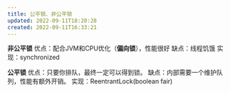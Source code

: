 ```yaml
---
title: 公平锁、非公平锁
updated: 2022-09-11T18:20:28
created: 2022-09-11T16:33:21
---
```


**非公平锁**
优点：配合JVM和CPU优化（**偏向锁**），性能很好
缺点：线程饥饿
实现：synchronized

**公平锁**
优点：只要你排队，最终一定可以得到锁。
缺点：内部需要一个维护队列，性能有额外开销。
实现：ReentrantLock(boolean fair)
